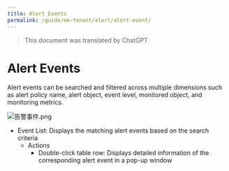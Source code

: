 ```yaml
---
title: Alert Events
permalink: /guide/ee-tenant/alert/alert-event/
---
```


> This document was translated by ChatGPT

# Alert Events

Alert events can be searched and filtered across multiple dimensions such as alert policy name, alert object, event level, monitored object, and monitoring metrics.

![告警事件.png](https://yunshan-guangzhou.oss-cn-beijing.aliyuncs.com/pub/pic/20240515664485ff20e01.png)

- Event List: Displays the matching alert events based on the search criteria
  - Actions
    - Double-click table row: Displays detailed information of the corresponding alert event in a pop-up window

